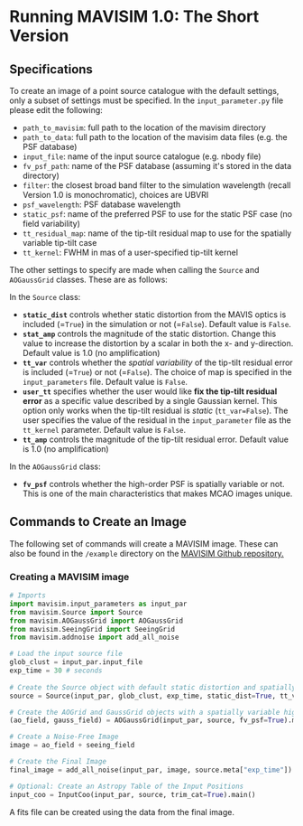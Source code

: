 # Running MAVISIM 1.0: The Short Version

## Specifications
To create an image of a point source catalogue with the default settings, only a subset of settings must be specified. In the `input_parameter.py` file please edit the following:

- `path_to_mavisim`: full path to the location of the mavisim directory
- `path_to_data`: full path to the location of the mavisim data files (e.g. the PSF database)
- `input_file`: name of the input source catalogue (e.g. nbody file)
- `fv_psf_path`: name of the PSF database (assuming it's stored in the data directory)
- `filter`: the closest broad band filter to the simulation wavelength (recall Version 1.0 is monochromatic), choices are UBVRI
- `psf_wavelength`: PSF database wavelength
- `static_psf`: name of the preferred PSF to use for the static PSF case (no field variability)
- `tt_residual_map`: name of the tip-tilt residual map to use for the spatially variable tip-tilt case
- `tt_kernel`: FWHM in mas of a user-specified tip-tilt kernel

The other settings to specify are made when calling the `Source` and `AOGaussGrid` classes. These are as follows:

In the `Source` class:

- **`static_dist`** controls whether static distortion from the MAVIS optics is included (=`True`) in the simulation or not (=`False`). Default value is `False`.
- **`stat_amp`** controls the magnitude of the static distortion. Change this value to increase the distortion by a scalar in both the x- and y-direction. Default value is 1.0 (no amplification)
- **`tt_var`** controls whether the *spatial variability* of the tip-tilt residual error is included (=`True`) or not (=`False`). The choice of map is specified in the `input_parameters` file. Default value is `False`.
- **`user_tt`** specifies whether the user would like **fix the tip-tilt residual error** as a specific value described by a single Gaussian kernel. This option only works when the tip-tilt residual is *static* (`tt_var=False`). The user specifies the value of the residual in the `input_parameter` file as the `tt_kernel` parameter. Default value is `False`.
- **`tt_amp`** controls the magnitude of the tip-tilt residual error. Default value is 1.0 (no amplification)

In the `AOGaussGrid` class:

- **`fv_psf`** controls whether the high-order PSF is spatially variable or not. This is one of the main characteristics that makes MCAO images unique. 

## Commands to Create an Image
The following set of commands will create a MAVISIM image. These can also be found in the `/example` directory on the <a href="https://github.com/smonty93/MAVISIM" target="_blank">MAVISIM Github repository.</a>

### Creating a MAVISIM image

```python
# Imports
import mavisim.input_parameters as input_par
from mavisim.Source import Source
from mavisim.AOGaussGrid import AOGaussGrid
from mavisim.SeeingGrid import SeeingGrid
from mavisim.addnoise import add_all_noise

# Load the input source file
glob_clust = input_par.input_file
exp_time = 30 # seconds
	
# Create the Source object with default static distortion and spatially variable tip-tilt error
source = Source(input_par, glob_clust, exp_time, static_dist=True, tt_var=True).main()

# Create the AOGrid and GaussGrid objects with a spatially variable high-order PSF
(ao_field, gauss_field) = AOGaussGrid(input_par, source, fv_psf=True).main()

# Create a Noise-Free Image
image = ao_field + seeing_field

# Create the Final Image
final_image = add_all_noise(input_par, image, source.meta["exp_time"])

# Optional: Create an Astropy Table of the Input Positions
input_coo = InputCoo(input_par, source, trim_cat=True).main()
```

A fits file can be created using the data from the final image.

